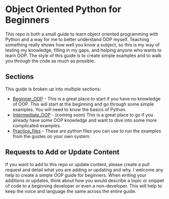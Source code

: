 # Object Oriented Python for Beginners

This repo is both a small guide to learn object oriented programming with Python and a way for me to better understand OOP myself. Teaching something really shows how well you know a subject, so this is my way of testing my knowledge, filling in my gaps, and helping anyone who wants to learn OOP. The style of this guide is to create simple examples and to walk you through the code as much as possible.

## Sections

This guide is broken up into multiple sections:

- [Beginner_OOP](https://github.com/MissMeg/oop-practice/tree/master/Beginner_OOP) - This is a great place to start if you have no knowledge of OOP. This will start at the beginning and go through some simple examples. You will need to know the basics of Python.
- [Intermediate_OOP]() - (coming soon) This is a great place to go if you already have some OOP knowledge and want to dive into some more complicated examples.
- [Practice_files](https://github.com/MissMeg/oop-practice/tree/master/practice_files) - These are python files you can use to run the examples from the guides on your own system.

## Requests to Add or Update Content

If you want to add to this repo or update content, please create a pull request and detail what you are adding or updating and why. I welcome any help to create a simple OOP guide for beginners. When writing your additions or updates, think about how you would describe a topic or snippet of code to a beginning developer or even a non-developer. This will help to keep the voice and language the same across the entire guide.
